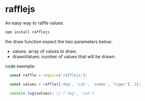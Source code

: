# rafflejs

An easy way to raffle values

```bash
npm install rafflejs
```

the draw function expect the two parameters below:

 - values: array of values to draw;
 - drawnValues: number of values that will be drawn.

code exemple:

```javascript
  const raffle = require('rafflejs');

  const values = raffle(['dog', 'cat', 'snake', 'tiger'], 2);

  console.log(values); // ['dog', 'cat']
```

